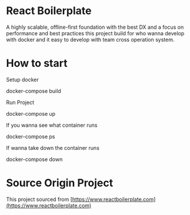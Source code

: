 # React Boilerplate

A highly scalable, offline-first foundation with the best DX and a focus on performance and best practices
this project build for who wanna develop with docker and it easy to develop with team cross operation system.

# How to start

Setup docker

  docker-compose build

Run Project

  docker-compose up

If you wanna see what container runs

  docker-compose ps

If wanna take down the container runs

  docker-compose down

# Source Origin Project
This project sourced from [https://www.reactboilerplate.com](https://www.reactboilerplate.com)